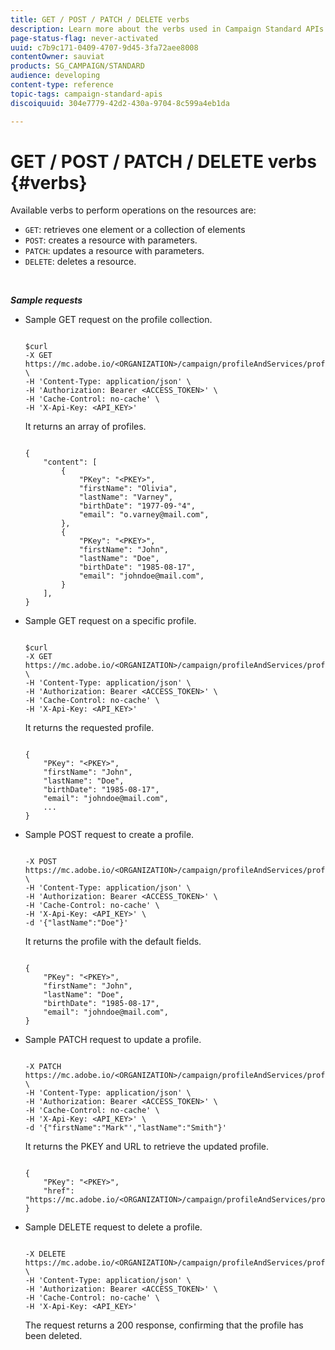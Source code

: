 ```yaml
---
title: GET / POST / PATCH / DELETE verbs
description: Learn more about the verbs used in Campaign Standard APIs.
page-status-flag: never-activated
uuid: c7b9c171-0409-4707-9d45-3fa72aee8008
contentOwner: sauviat
products: SG_CAMPAIGN/STANDARD
audience: developing
content-type: reference
topic-tags: campaign-standard-apis
discoiquuid: 304e7779-42d2-430a-9704-8c599a4eb1da

---
```


# GET / POST / PATCH / DELETE verbs {#verbs}

Available verbs to perform operations on the resources are:

* `GET`: retrieves one element or a collection of elements
* `POST`: creates a resource with parameters.
* `PATCH`: updates a resource with parameters.
* `DELETE`: deletes a resource.

<!-- ajouter codes retour -->

<br/>

***Sample requests***

* Sample GET request on the profile collection.


    ```

    $curl  
    -X GET https://mc.adobe.io/<ORGANIZATION>/campaign/profileAndServices/profile \
    -H 'Content-Type: application/json' \
    -H 'Authorization: Bearer <ACCESS_TOKEN>' \
    -H 'Cache-Control: no-cache' \
    -H 'X-Api-Key: <API_KEY>'

    ```

    It returns an array of profiles.


    ```

    {
        "content": [
            {
                "PKey": "<PKEY>",
                "firstName": "Olivia",
                "lastName": "Varney",
                "birthDate": "1977-09-°4",
                "email": "o.varney@mail.com",
            },
            {
                "PKey": "<PKEY>",
                "firstName": "John",
                "lastName": "Doe",
                "birthDate": "1985-08-17",
                "email": "johndoe@mail.com",
            }
        ],
    }

    ```

* Sample GET request on a specific profile.


    ```

    $curl  
    -X GET https://mc.adobe.io/<ORGANIZATION>/campaign/profileAndServices/profile/<PKEY> \
    -H 'Content-Type: application/json' \
    -H 'Authorization: Bearer <ACCESS_TOKEN>' \
    -H 'Cache-Control: no-cache' \
    -H 'X-Api-Key: <API_KEY>'

    ```

    It returns the requested profile.


    ```

    {
        "PKey": "<PKEY>",
        "firstName": "John",
        "lastName": "Doe",
        "birthDate": "1985-08-17",
        "email": "johndoe@mail.com",
        ...
    }

    ```

* Sample POST request to create a profile.


    ```

    -X POST https://mc.adobe.io/<ORGANIZATION>/campaign/profileAndServices/profile \
    -H 'Content-Type: application/json' \
    -H 'Authorization: Bearer <ACCESS_TOKEN>' \
    -H 'Cache-Control: no-cache' \
    -H 'X-Api-Key: <API_KEY>' \
    -d '{"lastName":"Doe"}'

    ```

    It returns the profile with the default fields.

    ```

    {
        "PKey": "<PKEY>",
        "firstName": "John",
        "lastName": "Doe",
        "birthDate": "1985-08-17",
        "email": "johndoe@mail.com",
    }

    ```

* Sample PATCH request to update a profile.

    ```

    -X PATCH https://mc.adobe.io/<ORGANIZATION>/campaign/profileAndServices/profile/<PKEY> \
    -H 'Content-Type: application/json' \
    -H 'Authorization: Bearer <ACCESS_TOKEN>' \
    -H 'Cache-Control: no-cache' \
    -H 'X-Api-Key: <API_KEY>' \
    -d '{"firstName":"Mark"',"lastName":"Smith"}'

    ```

    It returns the PKEY and URL to retrieve the updated profile.

    ```

    {
        "PKey": "<PKEY>",
        "href": "https://mc.adobe.io/<ORGANIZATION>/campaign/profileAndServices/profile/<PKEY>"
    }

    ```

* Sample DELETE request to delete a profile.

    ```

    -X DELETE https://mc.adobe.io/<ORGANIZATION>/campaign/profileAndServices/profile/<PKEY> \
    -H 'Content-Type: application/json' \
    -H 'Authorization: Bearer <ACCESS_TOKEN>' \
    -H 'Cache-Control: no-cache' \
    -H 'X-Api-Key: <API_KEY>'

    ```

    The request returns a 200 response, confirming that the profile has been deleted.
